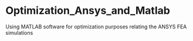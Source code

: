 # Optimization_Ansys_and_Matlab
Using MATLAB software for optimization purposes relating the ANSYS FEA simulations
